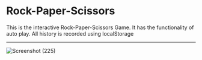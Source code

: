 # Rock-Paper-Scissors
 This is the interactive Rock-Paper-Scissors Game.
 It has the functionality of auto play.
 All history is recorded using localStorage

 ------------------------------------------------------------
![Screenshot (225)](https://github.com/Harsh3054/rock-paper-scissors/assets/129618573/29eee181-308c-446a-a55a-7d59c6813481)
